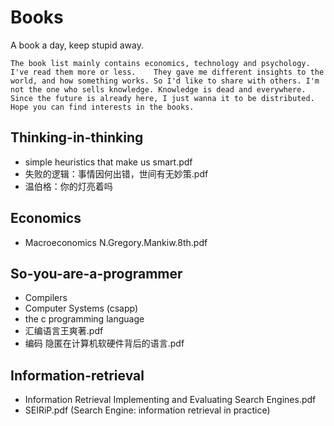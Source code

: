 # Books
A book a day, keep stupid away. 

` The book list mainly contains economics, technology and psychology. I've read them more or less.   
They gave me different insights to the world, and how something works. So I'd like to share with others. I'm not the one who sells knowledge. Knowledge is dead and everywhere. Since the future is already here, I just wanna it to be distributed.
Hope you can find interests in the books. `



## Thinking-in-thinking

- simple heuristics that make us smart.pdf
- 失败的逻辑：事情因何出错，世间有无妙策.pdf    
- 温伯格：你的灯亮着吗




## Economics

- Macroeconomics N.Gregory.Mankiw.8th.pdf




## So-you-are-a-programmer

- Compilers
- Computer Systems (csapp)
- the c programming language
- 汇编语言王爽著.pdf
- 编码 隐匿在计算机软硬件背后的语言.pdf


## Information-retrieval

- Information Retrieval Implementing and Evaluating Search Engines.pdf
- SEIRiP.pdf (Search Engine: information retrieval in practice)


